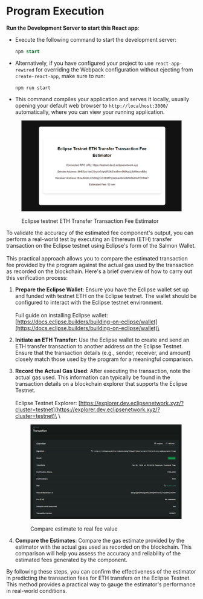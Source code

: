 # Program Execution

**Run the Development Server to start this React app**:

*   Execute the following command to start the development server:

    ```sql
    npm start
    ```
*   Alternatively, if you have configured your project to use `react-app-rewired` for overriding the Webpack configuration without ejecting from `create-react-app`, make sure to run:

    ```arduino
    npm run start
    ```
* This command compiles your application and serves it locally, usually opening your default web browser to `http://localhost:3000/` automatically, where you can view your running application.

<figure><img src="../../../.gitbook/assets/image (45).png" alt=""><figcaption><p>Eclipse testnet ETH Transfer Transaction Fee Estimator</p></figcaption></figure>

To validate the accuracy of the estimated fee component's output, you can perform a real-world test by executing an Ethereum (ETH) transfer transaction on the Eclipse testnet using Eclipse's form of the Salmon Wallet. \
\
This practical approach allows you to compare the estimated transaction fee provided by the program against the actual gas used by the transaction as recorded on the blockchain. Here's a brief overview of how to carry out this verification process:

1. **Prepare the Eclipse Wallet**: Ensure you have the Eclipse wallet set up and funded with testnet ETH on the Eclipse testnet. The wallet should be configured to interact with the Eclipse testnet environment.\
   \
   Full guide on installing Eclipse wallet: [https://docs.eclipse.builders/building-on-eclipse/wallet](https://docs.eclipse.builders/building-on-eclipse/wallet)\

2. **Initiate an ETH Transfer**: Use the Eclipse wallet to create and send an ETH transfer transaction to another address on the Eclipse Testnet. Ensure that the transaction details (e.g., sender, receiver, and amount) closely match those used by the program for a meaningful comparison.
3.  **Record the Actual Gas Used**: After executing the transaction, note the actual gas used. This information can typically be found in the transaction details on a blockchain explorer that supports the Eclipse Testnet.\
    \
    Eclipse Testnet Explorer: [https://explorer.dev.eclipsenetwork.xyz/?cluster=testnet](https://explorer.dev.eclipsenetwork.xyz/?cluster=testnet)\
    \


    <figure><img src="../../../.gitbook/assets/image (46).png" alt=""><figcaption><p>Compare estimate to real fee value</p></figcaption></figure>
4. **Compare the Estimates**: Compare the gas estimate provided by the estimator with the actual gas used as recorded on the blockchain. This comparison will help you assess the accuracy and reliability of the estimated fees generated by the component.

By following these steps, you can confirm the effectiveness of the estimator in predicting the transaction fees for ETH transfers on the Eclipse Testnet. This method provides a practical way to gauge the estimator's performance in real-world conditions.
